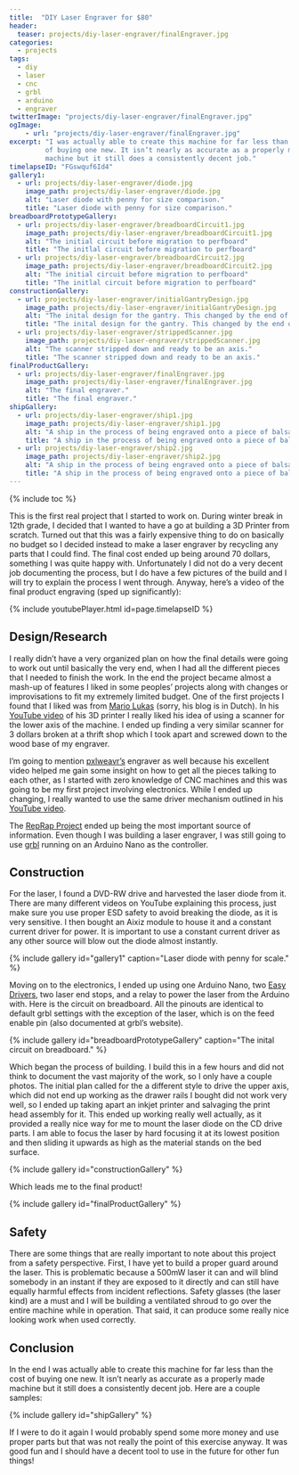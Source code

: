 ```yaml
---
title:  "DIY Laser Engraver for $80"
header:
  teaser: projects/diy-laser-engraver/finalEngraver.jpg
categories:
  - projects
tags:
  - diy
  - laser
  - cnc
  - grbl
  - arduino
  - engraver
twitterImage: "projects/diy-laser-engraver/finalEngraver.jpg"
ogImage:
    - url: "projects/diy-laser-engraver/finalEngraver.jpg"
excerpt: "I was actually able to create this machine for far less than the cost
         of buying one new. It isn’t nearly as accurate as a properly made
         machine but it still does a consistently decent job."
timelapseID: "FGswquf6Id4"
gallery1:
  - url: projects/diy-laser-engraver/diode.jpg
    image_path: projects/diy-laser-engraver/diode.jpg
    alt: "Laser diode with penny for size comparison."
    title: "Laser diode with penny for size comparison."
breadboardPrototypeGallery:
  - url: projects/diy-laser-engraver/breadboardCircuit1.jpg
    image_path: projects/diy-laser-engraver/breadboardCircuit1.jpg
    alt: "The initial circuit before migration to perfboard"
    title: "The initlal circuit before migration to perfboard"
  - url: projects/diy-laser-engraver/breadboardCircuit2.jpg
    image_path: projects/diy-laser-engraver/breadboardCircuit2.jpg
    alt: "The initial circuit before migration to perfboard"
    title: "The initlal circuit before migration to perfboard"
constructionGallery:
  - url: projects/diy-laser-engraver/initialGantryDesign.jpg
    image_path: projects/diy-laser-engraver/initialGantryDesign.jpg
    alt: "The inital design for the gantry. This changed by the end of it all."
    title: "The inital design for the gantry. This changed by the end of it all."
  - url: projects/diy-laser-engraver/strippedScanner.jpg
    image_path: projects/diy-laser-engraver/strippedScanner.jpg
    alt: "The scanner stripped down and ready to be an axis."
    title: "The scanner stripped down and ready to be an axis."
finalProductGallery:
  - url: projects/diy-laser-engraver/finalEngraver.jpg
    image_path: projects/diy-laser-engraver/finalEngraver.jpg
    alt: "The final engraver."
    title: "The final engraver."
shipGallery:
  - url: projects/diy-laser-engraver/ship1.jpg
    image_path: projects/diy-laser-engraver/ship1.jpg
    alt: "A ship in the process of being engraved onto a piece of balsa."
    title: "A ship in the process of being engraved onto a piece of balsa."
  - url: projects/diy-laser-engraver/ship2.jpg
    image_path: projects/diy-laser-engraver/ship2.jpg
    alt: "A ship in the process of being engraved onto a piece of balsa."
    title: "A ship in the process of being engraved onto a piece of balsa."
---
```


{% include toc %}

This is the first real project that I started to work on. During winter break in
12th grade, I decided that I wanted to have a go at building a 3D Printer from
scratch. Turned out that this was a fairly expensive thing to do on basically
no budget so I decided instead to make a laser engraver by recycling any parts
that I could find. The final cost ended up being around 70 dollars, something I
was quite happy with. Unfortunately I did not do a very decent job documenting
the process, but I do have a few pictures of the build and I will try to explain
the process I went through. Anyway, here’s a video of the final product
engraving (sped up significantly):

{% include youtubePlayer.html id=page.timelapseID %}

## Design/Research

I really didn’t have a very organized plan on how the final details were going
to work out until basically the very end, when I had all the different pieces
that I needed to finish the work. In the end the project became almost a mash-up
of features I liked in some peoples’ projects along with changes or
improvisations to fit my extremely limited budget. One of the first projects I
found that I liked was from [Mario Lukas](http://www.mariolukas.de/) (sorry, his
blog is in Dutch). In his [YouTube video](https://www.youtube.com/watch?v=3EZFL9W5wNk)
of his 3D printer I really liked his idea of using a scanner for the lower axis
of the machine. I ended up finding a very similar scanner for 3 dollars broken
at a thrift shop which I took apart and screwed down to the wood base of my
engraver.

I’m going to mention [pxlweavr’s](http://pxlweavr.com/) engraver as well because
his excellent video helped me gain some insight on how to get all the pieces
talking to each other, as I started with zero knowledge of CNC machines and this
was going to be my first project involving electronics. While I ended up
changing, I really wanted to use the same driver mechanism outlined in his
[YouTube video](https://www.youtube.com/watch?v=xxQ33cNIXxU).

The [RepRap Project](http://reprap.org/wiki/Main_Page) ended up being the most
important source of information. Even though I was building a laser engraver, I
was still going to use [grbl](https://github.com/grbl/grbl) running on an
Arduino Nano as the controller.

## Construction

For the laser, I found a DVD-RW drive and harvested the laser diode from it.
There are many different videos on YouTube explaining this process, just make
sure you use proper ESD safety to avoid breaking the diode, as it is very
sensitive. I then bought an Aixiz module to house it and a constant current
driver for power. It is important to use a constant current driver as any other
source will blow out the diode almost instantly.

{% include gallery id="gallery1" caption="Laser diode with penny for scale." %}

Moving on to the electronics, I ended up using one Arduino Nano, two
[Easy Drivers](http://www.schmalzhaus.com/EasyDriver/), two laser end stops, and
a relay to power the laser from the Arduino with. Here is the circuit on
breadboard. All the pinouts are identical to default grbl settings with the
exception of the laser, which is on the feed enable pin (also documented at
grbl’s website).

{% include gallery id="breadboardPrototypeGallery" caption="The inital circuit
on breadboard." %}

Which began the process of building. I build this in a few hours and did not
think to document the vast majority of the work, so I only have a couple photos.
The initial plan called for the a different style to drive the upper axis, which
did not end up working as the drawer rails I bought did not work very well, so I
ended up taking apart an inkjet printer and salvaging the print head assembly
for it. This ended up working really well actually, as it provided a really nice
way for me to mount the laser diode on the CD drive parts. I am able to focus
the laser by hard focusing it at its lowest position and then sliding it upwards
as high as the material stands on the bed surface.

{% include gallery id="constructionGallery" %}

Which leads me to the final product!

{% include gallery id="finalProductGallery" %}

## Safety

There are some things that are really important to note about this project from
a safety perspective. First, I have yet to build a proper guard around the
laser. This is problematic because a 500mW laser it can and will blind somebody
in an instant if they are exposed to it directly and can still have equally
harmful effects from incident reflections. Safety glasses (the laser kind) are a
must and I will be building a ventilated shroud to go over the entire machine
while in operation. That said, it can produce some really nice looking work when
used correctly.

## Conclusion

In the end I was actually able to create this machine for far less than the cost
of buying one new. It isn’t nearly as accurate as a properly made machine but it
still does a consistently decent job. Here are a couple samples:

{% include gallery id="shipGallery" %}

If I were to do it again I would probably spend some more money and use proper
parts but that was not really the point of this exercise anyway. It was good fun
and I should have a decent tool to use in the future for other fun things!
